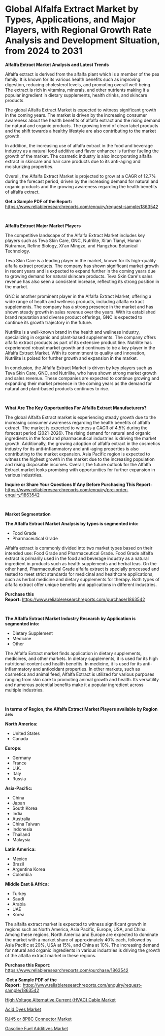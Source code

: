 <p><h1>Global Alfalfa Extract Market by Types, Applications, and Major Players, with Regional Growth Rate Analysis and Development Situation, from 2024 to 2031</h1></p><p><strong>Alfalfa Extract Market Analysis and Latest Trends</strong></p>
<p><p>Alfalfa extract is derived from the alfalfa plant which is a member of the pea family. It is known for its various health benefits such as improving digestion, reducing cholesterol levels, and promoting overall well-being. The extract is rich in vitamins, minerals, and other nutrients making it a popular ingredient in dietary supplements, health drinks, and skincare products.</p><p>The global Alfalfa Extract Market is expected to witness significant growth in the coming years. The market is driven by the increasing consumer awareness about the health benefits of alfalfa extract and the rising demand for natural and organic products. The growing trend of clean label products and the shift towards a healthy lifestyle are also contributing to the market growth.</p><p>In addition, the increasing use of alfalfa extract in the food and beverage industry as a natural food additive and flavor enhancer is further fueling the growth of the market. The cosmetic industry is also incorporating alfalfa extract in skincare and hair care products due to its anti-aging and moisturizing properties.</p><p>Overall, the Alfalfa Extract Market is projected to grow at a CAGR of 12.7% during the forecast period, driven by the increasing demand for natural and organic products and the growing awareness regarding the health benefits of alfalfa extract.</p></p>
<p><strong>Get a Sample PDF of the Report:&nbsp;</strong> <a href="https://www.reliableresearchreports.com/enquiry/request-sample/1863542">https://www.reliableresearchreports.com/enquiry/request-sample/1863542</a></p>
<p>&nbsp;</p>
<p><strong>Alfalfa Extract Major Market Players</strong></p>
<p><p>The competitive landscape of the Alfalfa Extract Market includes key players such as Teva Skin Care, GNC, Nutrilite, Xi'an Tianyi, Hunan Nutramax, Refine Biology, Xi'an Mingze, and Hangzhou Botanical Technology. </p><p>Teva Skin Care is a leading player in the market, known for its high-quality alfalfa extract products. The company has shown significant market growth in recent years and is expected to expand further in the coming years due to growing demand for natural skincare products. Teva Skin Care's sales revenue has also seen a consistent increase, reflecting its strong position in the market. </p><p>GNC is another prominent player in the Alfalfa Extract Market, offering a wide range of health and wellness products, including alfalfa extract supplements. The company has a strong presence in the market and has shown steady growth in sales revenue over the years. With its established brand reputation and diverse product offerings, GNC is expected to continue its growth trajectory in the future. </p><p>Nutrilite is a well-known brand in the health and wellness industry, specializing in organic and plant-based supplements. The company offers alfalfa extract products as part of its extensive product line. Nutrilite has experienced robust market growth and continues to be a key player in the Alfalfa Extract Market. With its commitment to quality and innovation, Nutrilite is poised for further growth and expansion in the market. </p><p>In conclusion, the Alfalfa Extract Market is driven by key players such as Teva Skin Care, GNC, and Nutrilite, who have shown strong market growth and sales revenue. These companies are expected to continue growing and expanding their market presence in the coming years as the demand for natural and plant-based products continues to rise.</p></p>
<p>&nbsp;</p>
<p><strong>What Are The Key Opportunities For Alfalfa Extract Manufacturers?</strong></p>
<p><p>The global Alfalfa Extract market is experiencing steady growth due to the increasing consumer awareness regarding the health benefits of alfalfa extract. The market is expected to witness a CAGR of 4.5% during the forecast period (2021-2026). The rising demand for natural and organic ingredients in the food and pharmaceutical industries is driving the market growth. Additionally, the growing adoption of alfalfa extract in the cosmetics industry for its anti-inflammatory and anti-aging properties is also contributing to the market expansion. Asia Pacific region is expected to witness the highest growth in the market due to the increasing population and rising disposable incomes. Overall, the future outlook for the Alfalfa Extract market looks promising with opportunities for further expansion in various industries.</p></p>
<p><strong>Inquire or Share Your Questions If Any Before Purchasing This Report:</strong> <a href="https://www.reliableresearchreports.com/enquiry/pre-order-enquiry/1863542">https://www.reliableresearchreports.com/enquiry/pre-order-enquiry/1863542</a></p>
<p>&nbsp;</p>
<p><strong>Market Segmentation</strong></p>
<p><strong>The Alfalfa Extract Market Analysis by types is segmented into:</strong></p>
<p><ul><li>Food Grade</li><li>Pharmaceutical Grade</li></ul></p>
<p><p>Alfalfa extract is commonly divided into two market types based on their intended use: Food Grade and Pharmaceutical Grade. Food Grade alfalfa extract is primarily used in the food and beverage industry as a natural ingredient in products such as health supplements and herbal teas. On the other hand, Pharmaceutical Grade alfalfa extract is specially processed and tested to meet strict standards for medicinal and healthcare applications, such as herbal medicine and dietary supplements for therapy. Both types of alfalfa extract offer unique benefits and applications in different industries.</p></p>
<p><strong>Purchase this Report:&nbsp;</strong><a href="https://www.reliableresearchreports.com/purchase/1863542">https://www.reliableresearchreports.com/purchase/1863542</a></p>
<p>&nbsp;</p>
<p><strong>The Alfalfa Extract Market Industry Research by Application is segmented into:</strong></p>
<p><ul><li>Dietary Supplement</li><li>Medicine</li><li>Other</li></ul></p>
<p><p>The Alfalfa Extract market finds application in dietary supplements, medicines, and other markets. In dietary supplements, it is used for its high nutritional content and health benefits. In medicine, it is used for its anti-inflammatory and antioxidant properties. In other markets, such as cosmetics and animal feed, Alfalfa Extract is utilized for various purposes ranging from skin care to promoting animal growth and health. Its versatility and numerous potential benefits make it a popular ingredient across multiple industries.</p></p>
<p>&nbsp;</p>
<p><strong>In terms of Region, the Alfalfa Extract Market Players available by Region are:</strong></p>
<p>
    <p> <strong> North America: </strong>
        <ul>
            <li>United States</li>
            <li>Canada</li>
        </ul>
        </p> 
    <p> <strong> Europe: </strong>
        <ul>
            <li>Germany</li>
            <li>France</li>
            <li>U.K.</li>
            <li>Italy</li>
            <li>Russia</li>
        </ul>
        </p> 
    <p> <strong> Asia-Pacific: </strong>
        <ul>
            <li>China</li>
            <li>Japan</li>
            <li>South Korea</li>
            <li>India</li>
            <li>Australia</li>
            <li>China Taiwan</li>
            <li>Indonesia</li>
            <li>Thailand</li>
            <li>Malaysia</li>
        </ul>
        </p> 
    <p> <strong> Latin America: </strong>
        <ul>
            <li>Mexico</li>
            <li>Brazil</li>
            <li>Argentina Korea</li>
            <li>Colombia</li>
        </ul>
        </p> 
    <p> <strong> Middle East & Africa: </strong>
        <ul>
            <li>Turkey</li>
            <li>Saudi</li>
            <li>Arabia</li>
            <li>UAE</li>
            <li>Korea</li>
        </ul>
    </p>
    </p>
<p><p>The alfalfa extract market is expected to witness significant growth in regions such as North America, Asia Pacific, Europe, USA, and China. Among these regions, North America and Europe are expected to dominate the market with a market share of approximately 40% each, followed by Asia Pacific at 20%, USA at 15%, and China at 10%. The increasing demand for natural and organic ingredients in various industries is driving the growth of the alfalfa extract market in these regions.</p></p>
<p><strong>Purchase this Report: </strong><a href="https://www.reliableresearchreports.com/purchase/1863542">https://www.reliableresearchreports.com/purchase/1863542</a></p>
<p>&nbsp;<strong>Get a Sample PDF of the Report:&nbsp;&nbsp;</strong><a href="https://www.reliableresearchreports.com/enquiry/request-sample/1863542">https://www.reliableresearchreports.com/enquiry/request-sample/1863542</a></p>
<p><strong></strong></p>
<p><p><a href="https://issuu.com/reportprime-2/docs/high-voltage-alternative-current-hvac-cable-market">High Voltage Alternative Current (HVAC) Cable Market</a></p><p><a href="https://github.com/juancolorado15/Market-Research-Report-List-1/blob/main/acid-dyes-market.md">Acid Dyes Market</a></p><p><a href="https://issuu.com/reportprime-2/docs/rj45-or-8p8c-connector-market-size-2030.pptx">RJ45 or 8P8C Connector Market</a></p><p><a href="https://github.com/dx0328/Market-Research-Report-List-1/blob/main/gasoline-fuel-additives-market.md">Gasoline Fuel Additives Market</a></p></p>
